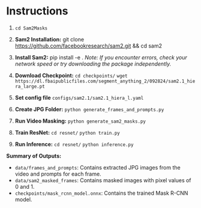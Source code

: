 # Instructions

1. `cd Sam2Masks`

2. **Sam2 Installation:**
    git clone https://github.com/facebookresearch/sam2.git && cd sam2

3. **Install Sam2:**
    pip install -e .
    *Note: If you encounter errors, check your network speed or try downloading the package independently.*

4. **Download Checkpoint:**
    `cd checkpoints/`
    `wget https://dl.fbaipublicfiles.com/segment_anything_2/092824/sam2.1_hiera_large.pt`

5. **Set config file**
    `configs/sam2.1/sam2.1_hiera_l.yaml`

6. **Create JPG Folder:**
    `python generate_frames_and_prompts.py`

7. **Run Video Masking:**
    `python generate_sam2_masks.py`

8. **Train ResNet:**
    `cd resnet/`
    `python train.py`

9. **Run Inference:**
    `cd resnet/`
    `python inference.py`

**Summary of Outputs:**

- `data/frames_and_prompts`: Contains extracted JPG images from the video and prompts for each frame.
- `data/sam2_masked_frames`: Contains masked images with pixel values of 0 and 1.
- `checkpoints/mask_rcnn_model.onnx`: Contains the trained Mask R-CNN model.

